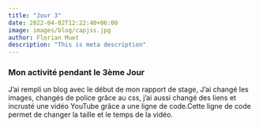 ```yaml
---
title: "Jour 3"
date: 2022-04-02T12:22:40+06:00
image: images/blog/capjss.jpg
author: Florian Muet
description: "This is meta description"
---
```


### Mon activité pendant le 3ème Jour 

J’ai rempli un blog avec le début de mon rapport de stage, J’ai changé les images, changés de police grâce au css, j’ai aussi changé des liens et incrusté une vidéo YouTube grâce a une ligne de code.Cette ligne de code permet de changer la taille et le temps de la vidéo.


